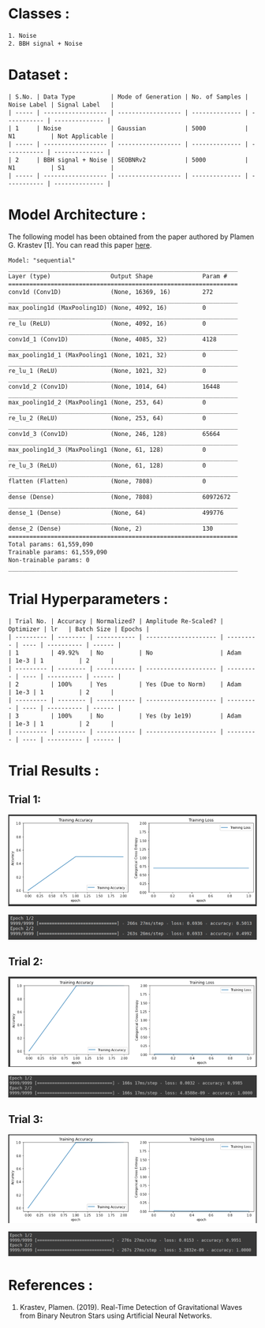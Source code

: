 # Classes :
```
1. Noise 
2. BBH signal + Noise
```

# Dataset :
```
| S.No. | Data Type          | Mode of Generation | No. of Samples | Noise Label | Signal Label   |
| ----- | ------------------ | ------------------ | -------------- | ----------- | -------------- |
| 1     | Noise              | Gaussian           | 5000           | N1          | Not Applicable |
| ----- | ------------------ | ------------------ | -------------- | ----------- | -------------- |
| 2     | BBH signal + Noise | SEOBNRv2           | 5000           | N1          | S1             |
| ----- | ------------------ | ------------------ | -------------- | ----------- | -------------- |
```

# Model Architecture :
The following model has been obtained from the paper authored by Plamen G. Krastev [1]. You can read this paper [here](/Literature%20Review/Classification/1D-CNN/krastev_1.pdf).
``` 
Model: "sequential"
_________________________________________________________________
Layer (type)                 Output Shape              Param #   
=================================================================
conv1d (Conv1D)              (None, 16369, 16)         272       
_________________________________________________________________
max_pooling1d (MaxPooling1D) (None, 4092, 16)          0         
_________________________________________________________________
re_lu (ReLU)                 (None, 4092, 16)          0         
_________________________________________________________________
conv1d_1 (Conv1D)            (None, 4085, 32)          4128      
_________________________________________________________________
max_pooling1d_1 (MaxPooling1 (None, 1021, 32)          0         
_________________________________________________________________
re_lu_1 (ReLU)               (None, 1021, 32)          0         
_________________________________________________________________
conv1d_2 (Conv1D)            (None, 1014, 64)          16448     
_________________________________________________________________
max_pooling1d_2 (MaxPooling1 (None, 253, 64)           0         
_________________________________________________________________
re_lu_2 (ReLU)               (None, 253, 64)           0         
_________________________________________________________________
conv1d_3 (Conv1D)            (None, 246, 128)          65664     
_________________________________________________________________
max_pooling1d_3 (MaxPooling1 (None, 61, 128)           0         
_________________________________________________________________
re_lu_3 (ReLU)               (None, 61, 128)           0         
_________________________________________________________________
flatten (Flatten)            (None, 7808)              0         
_________________________________________________________________
dense (Dense)                (None, 7808)              60972672  
_________________________________________________________________
dense_1 (Dense)              (None, 64)                499776    
_________________________________________________________________
dense_2 (Dense)              (None, 2)                 130       
=================================================================
Total params: 61,559,090
Trainable params: 61,559,090
Non-trainable params: 0
_________________________________________________________________
```

# Trial Hyperparameters :
```
| Trial No. | Accuracy | Normalized? | Amplitude Re-Scaled? | Optimizer | lr   | Batch Size | Epochs |
| --------- | -------- | ----------- | -------------------- | --------- | ---- | ---------- | ------ |
| 1         | 49.92%   | No          | No                   | Adam      | 1e-3 | 1          | 2      |
| --------- | -------- | ----------- | -------------------- | --------- | ---- | ---------- | ------ |
| 2         | 100%     | Yes         | Yes (Due to Norm)    | Adam      | 1e-3 | 1          | 2      |
| --------- | -------- | ----------- | -------------------- | --------- | ---- | ---------- | ------ |
| 3         | 100%     | No          | Yes (by 1e19)        | Adam      | 1e-3 | 1          | 2      |
| --------- | -------- | ----------- | -------------------- | --------- | ---- | ---------- | ------ |
```

# Trial Results :
## Trial 1:
<p align="center"> <img src="screenshots/graph_1.png"> </p>
<p align="center"> <img src="screenshots/trial_1.png"> </p>

## Trial 2:
<p align="center"> <img src="screenshots/graph_2.png"> </p>
<p align="center"> <img src="screenshots/trial_2.png"> </p>

## Trial 3:
<p align="center"> <img src="screenshots/graph_3.png"> </p>
<p align="center"> <img src="screenshots/trial_3.png"> </p>

# References :
1. Krastev, Plamen. (2019). Real-Time Detection of Gravitational Waves from Binary Neutron Stars using Artificial Neural Networks.




